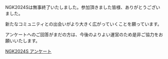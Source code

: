 NGK2024Sは無事終了いたしました。参加頂きました皆様、ありがとうございました。

新たなコミュニティとの出会いがより大きく広がっていくことを願っています。

アンケートへのご回答がまだの方は、今後のよりよい運営のため是非ご協力をお願いいたします。

[NGK2024S アンケート](https://docs.google.com/forms/d/e/1FAIpQLSc0ytakl28-iKEtPSnVKMtf9rKVQ6ZC7TxKNrAaI-k8OWvnXg/viewform)
